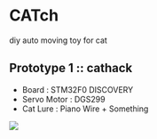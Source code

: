 # CATch
diy auto moving toy for cat

## Prototype 1 :: cathack
* Board : STM32F0 DISCOVERY
* Servo Motor : DGS299
* Cat Lure : Piano Wire + Something

![](https://cloud.githubusercontent.com/assets/2930125/7067645/dc48f068-df07-11e4-880b-2a46ff65c3f4.jpg)
